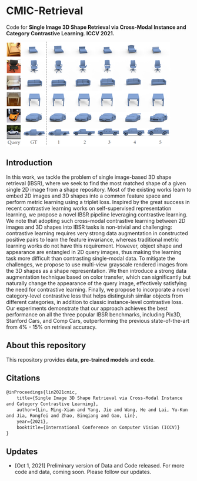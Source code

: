 # CMIC-Retrieval
Code for **Single Image 3D Shape Retrieval via Cross-Modal Instance and Category Contrastive Learning**.  **ICCV 2021.**

![Overview](/images/teaser.png)



## Introduction

In this work, we tackle the problem of single image-based 3D shape retrieval (IBSR), where we seek to find the most matched shape of a given single 2D image from a shape repository. Most of the existing works  learn to embed 2D images and 3D shapes into a common feature space and perform metric learning using a triplet loss. Inspired by the great success in recent contrastive learning works on self-supervised  representation learning, we propose a novel IBSR pipeline leveraging contrastive learning. We note that adopting such cross-modal contrastive learning between 2D images and 3D shapes into IBSR tasks is non-trivial and challenging: contrastive learning requires very strong data augmentation in constructed positive pairs to learn the feature invariance, whereas traditional metric learning works do not have this requirement. However, object shape and appearance are entangled in 2D query images, thus making the learning task more difficult than contrasting single-modal data. To mitigate the challenges, we propose to use multi-view grayscale rendered images from the 3D shapes as a shape representation. We then introduce a strong data augmentation technique based on color transfer, which can significantly but naturally change the appearance of the query image, effectively satisfying the need for contrastive learning. Finally, we propose to incorporate a novel category-level contrastive loss that helps distinguish similar objects from different categories, in addition to classic instance-level contrastive loss. Our experiments demonstrate that our approach achieves the best performance on all the three popular IBSR benchmarks, including Pix3D, Stanford Cars, and Comp Cars, outperforming the previous state-of-the-art from 4% - 15% on retrieval accuracy.



## About this repository

This repository provides **data**, **pre-trained models** and **code**.




## Citations
```
@inProceedings{lin2021cmic,
	title={Single Image 3D Shape Retrieval via Cross-Modal Instance and Category Contrastive Learning},
	author={Lin, Ming-Xian and Yang, Jie and Wang, He and Lai, Yu-Kun and Jia, Rongfei and Zhao, Binqiang and Gao, Lin},
	year={2021},
	booktitle={International Conference on Computer Vision (ICCV)}
}
```



## Updates

- [Oct 1, 2021] Preliminary version of Data and Code released. For more code and data, coming soon. Please follow our updates.

